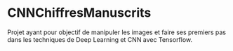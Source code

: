 # CNNChiffresManuscrits
Projet ayant pour objectif de manipuler les images et faire ses premiers pas dans les techniques de Deep Learning et CNN avec Tensorflow.
